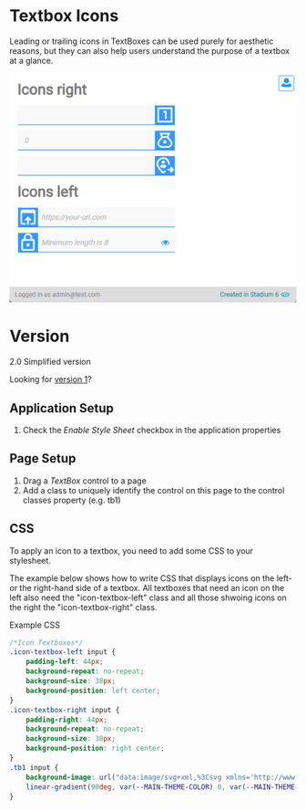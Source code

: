 # Textbox Icons

Leading or trailing icons in TextBoxes can be used purely for aesthetic reasons, but they can also help users understand the purpose of a textbox at a glance. 

![](images/view.png)

# Version 
2.0 Simplified version

Looking for [version 1](v1/)?

## Application Setup
1. Check the *Enable Style Sheet* checkbox in the application properties

## Page Setup
1. Drag a *TextBox* control to a page
2. Add a class to uniquely identify the control on this page to the control classes property (e.g. tb1)

## CSS
To apply an icon to a textbox, you need to add some CSS to your stylesheet. 

The example below shows how to write CSS that displays icons on the left- or the right-hand side of a textbox. All textboxes that need an icon on the left also need the "icon-textbox-left" class and all those shwoing icons on the right the "icon-textbox-right" class. 

Example CSS
```css
/*Icon Textboxes*/
.icon-textbox-left input {
	padding-left: 44px;
    background-repeat: no-repeat;
    background-size: 38px;
    background-position: left center;
}
.icon-textbox-right input {
	padding-right: 44px;
    background-repeat: no-repeat;
    background-size: 38px;
    background-position: right center;
}
.tb1 input {
    background-image: url("data:image/svg+xml,%3Csvg xmlns='http://www.w3.org/2000/svg' width='1em' height='1em' viewBox='0 0 24 24'%3E%3C!-- Icon from Material Symbols by Google - https://github.com/google/material-design-icons/blob/master/LICENSE --%3E%3Cpath fill='%23ffffff' d='M12 17h2V7h-4v2h2zm9 4H3V3h18zM5 19h14V5H5zM5 5v14z'/%3E%3C/svg%3E"),
    linear-gradient(90deg, var(--MAIN-THEME-COLOR) 0, var(--MAIN-THEME-COLOR) 38px);
}
```